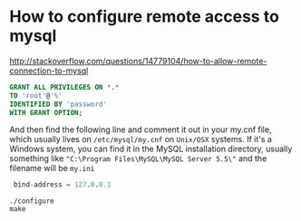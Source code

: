 How to configure remote access to mysql
====

http://stackoverflow.com/questions/14779104/how-to-allow-remote-connection-to-mysql

```sql
GRANT ALL PRIVILEGES ON *.* 
TO 'root'@'%' 
IDENTIFIED BY 'password' 
WITH GRANT OPTION;
```


And then find the following line and comment it out in your my.cnf file, which usually lives on `/etc/mysql/my.cnf` on `Unix/OSX` systems. If it's a Windows system, you can find it in the MySQL installation directory, usually something like `"C:\Program Files\MySQL\MySQL Server 5.5\"` and the filename will be `my.ini`

```sql
 bind-address = 127.0.0.1
```


	./configure
	make